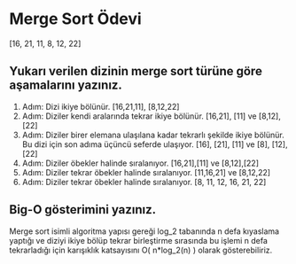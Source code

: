 # Merge Sort Ödevi

[16, 21, 11, 8, 12, 22]

## Yukarı verilen dizinin merge sort türüne göre aşamalarını yazınız.

1. Adım: Dizi ikiye bölünür. [16,21,11], [8,12,22]
2. Adım: Diziler kendi aralarında tekrar ikiye bölünür. [16,21], [11] ve [8,12], [22]
3. Adım: Diziler birer elemana ulaşılana kadar tekrarlı şekilde ikiye bölünür. Bu dizi için son adıma üçüncü seferde ulaşıyor. [16], [21], [11] ve [8], [12], [22]
4. Adım: Diziler öbekler halinde sıralanıyor. [16,21],[11] ve [8,12],[22]
5. Adım: Diziler tekrar öbekler halinde sıralanıyor. [11,16,21] ve [8,12,22]
6. Adım: Diziler tekrar öbekler halinde sıralanıyor. [8, 11, 12, 16, 21, 22]

## Big-O gösterimini yazınız.

Merge sort isimli algoritma yapısı gereği log_2 tabanında n defa kıyaslama yaptığı ve diziyi ikiye bölüp tekrar birleştirme sırasında bu işlemi n defa tekrarladığı için karışıklık katsayısını O( n*log_2(n) ) olarak gösterebiliriz.

